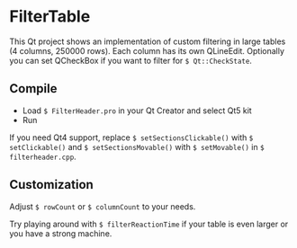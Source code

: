 # FilterTable

This Qt project shows an implementation of custom filtering in large tables (4 columns, 250000 rows).
Each column has its own QLineEdit. Optionally you can set QCheckBox if you want to filter for `$ Qt::CheckState`.

## Compile

* Load `$ FilterHeader.pro` in your Qt Creator and select Qt5 kit
* Run

If you need Qt4 support, replace
`$ setSectionsClickable()` with `$ setClickable()`
and `$ setSectionsMovable()` with `$ setMovable()`
in `$ filterheader.cpp`.

## Customization

Adjust `$ rowCount` or `$ columnCount` to your needs.

Try playing around with `$ filterReactionTime` if your table is even larger or you have a strong machine.

